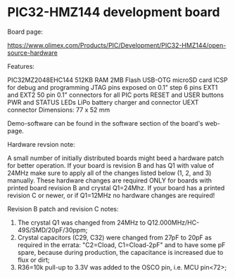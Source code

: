 # PIC32-HMZ144 development board

Board page:

https://www.olimex.com/Products/PIC/Development/PIC32-HMZ144/open-source-hardware

Features:

PIC32MZ2048EHC144 512KB RAM 2MB Flash
USB-OTG
microSD card
ICSP for debug and programming
JTAG pins exposed on 0.1" step 6 pins
EXT1 and EXT2 50 pin 0.1" connectors for all PIC ports
RESET and USER buttons
PWR and STATUS LEDs
LiPo battery charger and connector
UEXT connector
Dimensions: 77 x 52 mm

Demo-software can be found in the software section of the board's web-page. 

Hardware revsion note:

A small number of initially distributed boards might beed a hardware patch for better operation. If your board is revision B and has Q1 with value of 24MHz make sure to apply all of the changes listed below (1, 2, and 3) manually. These hardware changes are required ONLY for boards with printed board revision B and crystal Q1=24Mhz. If your board has a printed revision C or newer, or if Q1=12MHz no hardware changes are required!  

Revision B patch and revision C notes:

1. The crystal Q1 was changed from 24MHz to Q12.000MHz/HC-49S/SMD/20pF/30ppm;
2. Crystal capacitors (C29, C32) were changed from 27pF to 20pF as required in the errata: "C2=Cload, C1=Cload-2pF" and to have some pF spare, because during production, the capacitance is increased due to flux or dirt;
3. R36=10k pull-up to 3.3V was added to the OSCO pin, i.e. MCU pin<72>;
